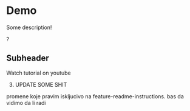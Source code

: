 # Demo

Some description!

?



## Subheader

Watch tutorial on youtube


3. UPDATE SOME SHIT



promene koje pravim iskljucivo na feature-readme-instructions.
bas da vidimo da li radi